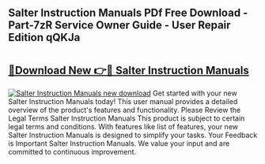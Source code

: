 ## Salter Instruction Manuals PDf Free Download - Part-7zR Service Owner Guide - User Repair Edition qQKJa

# <h2><a href="http://cf26922.oget.top/?id=Salter+Instruction+Manuals">🔗Download New 👉🔴 Salter Instruction Manuals</a></h2>

[![Salter Instruction Manuals new download](https://i.imgur.com/5g1atiW.png)](http://cf26922.oget.top/?id=Salter+Instruction+Manuals)
Get started with your new Salter Instruction Manuals today! This user manual provides a detailed overview of the product's features and functionality. Please Review the Legal Terms Salter Instruction Manuals This product is subject to certain legal terms and conditions. With features like list of features, your new Salter Instruction Manuals is designed to simplify your tasks. Your Feedback is Important Salter Instruction Manuals. We value your input and are committed to continuous improvement.
